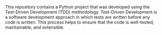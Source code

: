 This repository contains a Python project that was developed using the Test-Driven Development (TDD) methodology. Test-Driven Development is a software development approach in which tests are written before any code is written. This process helps to ensure that the code is well-tested, maintainable, and extensible.
